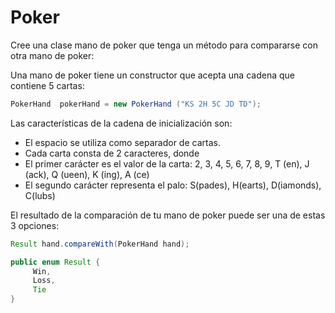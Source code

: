 # Poker
Cree una clase mano de poker que tenga un método para compararse con otra mano de poker:

Una mano de poker tiene un constructor que acepta una cadena que contiene 5 cartas:
```java
PokerHand  pokerHand = new PokerHand ("KS 2H 5C JD TD");
```
Las características de la cadena de inicialización son:
- El espacio se utiliza como separador de cartas.
- Cada carta consta de 2 caracteres, donde
- El primer carácter es el valor de la carta: 2, 3, 4, 5, 6, 7, 8, 9, T (en), J (ack), Q (ueen), K (ing), A (ce)
- El segundo carácter representa el palo: S(pades), H(earts), D(iamonds), C(lubs)

El resultado de la comparación de tu mano de poker puede ser una de estas 3 opciones:

```java
Result hand.compareWith(PokerHand hand);

public enum Result {
     Win,
     Loss,
     Tie
}
```